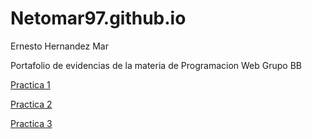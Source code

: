 # Netomar97.github.io
 Ernesto Hernandez Mar

Portafolio de evidencias de la materia de Programacion Web Grupo BB

<a href="Practica_1.html" >Practica 1</a>

 <a href="https://www.dropbox.com/s/nrg7511du556n3m/Curriculum.pdf?dl=0"> Practica 2 </a>

<a href="Netomar97.github.io/P3.html" >Practica 3</a>
